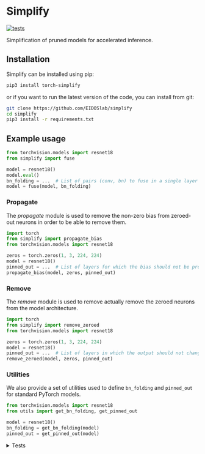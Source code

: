 # Simplify

[![tests](https://github.com/EIDOSlab/simplify/actions/workflows/test.yaml/badge.svg)](https://github.com/EIDOSlab/simplify/actions/workflows/test.yaml)

Simplification of pruned models for accelerated inference.

[comment]: <> (- [Installation]&#40;#installation&#41;)

[comment]: <> (- [Modules]&#40;#usage&#41;)

[comment]: <> (    - [Dataloaders]&#40;#dataloaders&#41;)

[comment]: <> (    - [Evaluation]&#40;#evalutation&#41;)

[comment]: <> (    - [Models]&#40;#models&#41;)

[comment]: <> (    - [Pruning]&#40;#pruning&#41;)

[comment]: <> (        - [CSNN]&#40;#CSNN&#41;)

[comment]: <> (        - [Pruning]&#40;#Pruning&#41;)

[comment]: <> (        - [Thresholding]&#40;#Thresholding&#41;)

[comment]: <> (    - [Utils]&#40;#Utils&#41;)

[comment]: <> (- [Contributing]&#40;#contributing&#41;   )

[comment]: <> (- [License]&#40;#license&#41;)

## Installation

Simplify can be installed using pip:

```bash
pip3 install torch-simplify
```

or if you want to run the latest version of the code, you can install from git:

```bash
git clone https://github.com/EIDOSlab/simplify
cd simplify
pip3 install -r requirements.txt
```

## Example usage

```python
from torchvision.models import resnet18
from simplify import fuse

model = resnet18()
model.eval()
bn_folding = ...  # List of pairs (conv, bn) to fuse in a single layer
model = fuse(model, bn_folding)
```

### Propagate

The *propagate* module is used to remove the non-zero bias from zeroed-out neurons in order to be able to remove them.

````python
import torch
from simplify import propagate_bias
from torchvision.models import resnet18

zeros = torch.zeros(1, 3, 224, 224)
model = resnet18()
pinned_out = ...  # List of layers for which the bias should not be propagated
propagate_bias(model, zeros, pinned_out)
````

### Remove

The *remove* module is used to remove actually remove the zeroed neurons from the model architecture.

````python
import torch
from simplify import remove_zeroed
from torchvision.models import resnet18

zeros = torch.zeros(1, 3, 224, 224)
model = resnet18()
pinned_out = ...  # List of layers in which the output should not change shape
remove_zeroed(model, zeros, pinned_out)
````

### Utilities

We also provide a set of utilities used to define `bn_folding` and `pinned_out` for standard PyTorch models.

````python
from torchvision.models import resnet18
from utils import get_bn_folding, get_pinned_out

model = resnet18()
bn_folding = get_bn_folding(model)
pinned_out = get_pinned_out(model)
````

<details>
<summary>
Tests
</summary>

#### Inference time benchmarks

<!-- benchmark starts -->
Update timestamp 28/06/2021 17:51:58

Random structured pruning amount = 50.0%

| Architecture       | Dense time        | Pruned time       | Simplified time   |
|--------------------|-------------------|-------------------|-------------------|
| alexnet            | 0.2551s ± 0.0066  | 0.2479s ± 0.0020  | 0.1090s ± 0.0024  |
| vgg11              | 2.8025s ± 0.0312  | 2.7569s ± 0.0125  | 1.2174s ± 0.0051  |
| vgg11_bn           | 3.6605s ± 0.0100  | 3.6314s ± 0.0018  | 1.1967s ± 0.0009  |
| vgg13              | 4.2164s ± 0.0191  | 4.1675s ± 0.0020  | 1.8718s ± 0.0121  |
| vgg13_bn           | 5.7609s ± 0.0104  | 5.7223s ± 0.0368  | 1.8758s ± 0.0018  |
| vgg16              | 5.2331s ± 0.0039  | 5.2154s ± 0.0039  | 2.2030s ± 0.0065  |
| vgg16_bn           | 6.9403s ± 0.0069  | 6.8955s ± 0.0314  | 2.2101s ± 0.0087  |
| vgg19              | 6.2741s ± 0.0498  | 6.2580s ± 0.0050  | 2.5279s ± 0.0106  |
| vgg19_bn           | 8.0622s ± 0.0730  | 8.0189s ± 0.0068  | 2.5049s ± 0.0015  |
| resnet18           | 1.0777s ± 0.0035  | 1.0601s ± 0.0009  | 0.6399s ± 0.0062  |
| resnet34           | 1.7961s ± 0.0088  | 1.7938s ± 0.0315  | 0.9900s ± 0.0007  |
| resnet50           | 4.0952s ± 0.0269  | 4.0866s ± 0.0320  | 2.5800s ± 0.0046  |
| resnet101          | 6.2304s ± 0.0169  | 6.4320s ± 0.4361  | 3.8157s ± 0.0019  |
| resnet152          | 8.7621s ± 0.0536  | 8.7335s ± 0.0043  | 5.3100s ± 0.0037  |
| squeezenet1_0      | 1.0788s ± 0.0025  | 1.0426s ± 0.0034  | 1.1002s ± 0.0106  |
| squeezenet1_1      | 0.6008s ± 0.0011  | 0.5803s ± 0.0005  | 0.6169s ± 0.0008  |
| densenet121        | 4.5417s ± 0.0262  | 4.5202s ± 0.0213  | 4.0234s ± 0.0247  |
| densenet161        | 8.7458s ± 0.0286  | 8.7196s ± 0.0184  | 7.5991s ± 0.0211  |
| densenet169        | 4.9435s ± 0.0678  | 4.9036s ± 0.0082  | 4.5785s ± 0.0112  |
| densenet201        | 6.3821s ± 0.0314  | 6.3550s ± 0.0102  | 6.0924s ± 0.0226  |
| inception_v3       | 1.9629s ± 0.0077  | 1.9340s ± 0.0101  | 1.1414s ± 0.0075  |
| googlenet          | 1.4318s ± 0.0370  | 1.3392s ± 0.0007  | 0.5483s ± 0.0061  |
| shufflenet_v2_x0_5 | 0.3830s ± 0.0005  | 0.3790s ± 0.0005  | 0.3675s ± 0.0032  |
| shufflenet_v2_x1_0 | 0.5022s ± 0.0033  | 0.4945s ± 0.0012  | 0.4755s ± 0.0009  |
| shufflenet_v2_x1_5 | 0.6860s ± 0.0052  | 0.6815s ± 0.0005  | 0.6530s ± 0.0011  |
| shufflenet_v2_x2_0 | 1.0187s ± 0.0054  | 1.0073s ± 0.0013  | 0.9210s ± 0.0009  |
| mobilenet_v2       | 2.4853s ± 0.0136  | 2.4390s ± 0.0447  | 2.1178s ± 0.0040  |
| mobilenet_v3_small | 0.6690s ± 0.0104  | 0.6764s ± 0.0063  | 0.6496s ± 0.0063  |
| mobilenet_v3_large | 1.7902s ± 0.0120  | 1.7308s ± 0.0367  | 1.5555s ± 0.0103  |
| resnext50_32x4d    | 4.5819s ± 0.0042  | 4.5648s ± 0.0015  | 3.5939s ± 0.0014  |
| resnext101_32x8d   | 12.1708s ± 0.0121 | 12.2176s ± 0.0285 | 9.0320s ± 0.0055  |
| wide_resnet50_2    | 6.4415s ± 0.0076  | 6.4234s ± 0.0121  | 3.1897s ± 0.0220  |
| wide_resnet101_2   | 10.1057s ± 0.0041 | 10.1886s ± 0.0135 | 4.5023s ± 0.0168  |
| mnasnet0_5         | 1.2945s ± 0.0033  | 1.2918s ± 0.0068  | 1.1949s ± 0.0049  |
| mnasnet0_75        | 2.0525s ± 0.0141  | 2.0401s ± 0.0169  | 1.7142s ± 0.0192  |
| mnasnet1_0         | 2.2915s ± 0.0038  | 2.3159s ± 0.0405  | 2.0594s ± 0.0022  |
| mnasnet1_3         | 3.2810s ± 0.0560  | 3.3705s ± 0.0670  | 2.7184s ± 0.0336  |

<!-- benchmark ends -->

#### Status of torchvision.models

:heavy_check_mark:: all good

:x:: gives different results

:cursing_face:: an exception occurred

:man_shrugging:: test skipped due to failing of the previous one


<!-- table starts -->
Update timestamp 01/07/2021 11:40:49

|    Architecture    |  BatchNorm Folding  |  Bias Propagation  |   Simplification   |
|--------------------|---------------------|--------------------|--------------------|
|      alexnet       | :heavy_check_mark:  | :heavy_check_mark: | :heavy_check_mark: |
|       vgg11        | :heavy_check_mark:  | :heavy_check_mark: | :heavy_check_mark: |
|      vgg11_bn      | :heavy_check_mark:  | :heavy_check_mark: | :heavy_check_mark: |
|       vgg13        | :heavy_check_mark:  | :heavy_check_mark: | :heavy_check_mark: |
|      vgg13_bn      | :heavy_check_mark:  | :heavy_check_mark: | :heavy_check_mark: |
|       vgg16        | :heavy_check_mark:  | :heavy_check_mark: | :heavy_check_mark: |
|      vgg16_bn      | :heavy_check_mark:  | :heavy_check_mark: | :heavy_check_mark: |
|       vgg19        | :heavy_check_mark:  | :heavy_check_mark: | :heavy_check_mark: |
|      vgg19_bn      | :heavy_check_mark:  | :heavy_check_mark: | :heavy_check_mark: |
|      resnet18      | :heavy_check_mark:  | :heavy_check_mark: | :heavy_check_mark: |
|      resnet34      | :heavy_check_mark:  | :heavy_check_mark: | :heavy_check_mark: |
|      resnet50      | :heavy_check_mark:  | :heavy_check_mark: | :heavy_check_mark: |
|     resnet101      | :heavy_check_mark:  | :heavy_check_mark: | :heavy_check_mark: |
|     resnet152      | :heavy_check_mark:  | :heavy_check_mark: | :heavy_check_mark: |
|   squeezenet1_0    | :heavy_check_mark:  | :heavy_check_mark: | :heavy_check_mark: |
|   squeezenet1_1    | :heavy_check_mark:  | :heavy_check_mark: | :heavy_check_mark: |
|    densenet121     | :heavy_check_mark:  | :heavy_check_mark: | :heavy_check_mark: |
|    densenet161     | :heavy_check_mark:  | :heavy_check_mark: | :heavy_check_mark: |
|    densenet169     | :heavy_check_mark:  | :heavy_check_mark: | :heavy_check_mark: |
|    densenet201     | :heavy_check_mark:  | :heavy_check_mark: | :heavy_check_mark: |
|    inception_v3    | :heavy_check_mark:  | :heavy_check_mark: | :heavy_check_mark: |
|     googlenet      | :heavy_check_mark:  | :heavy_check_mark: | :heavy_check_mark: |
| shufflenet_v2_x0_5 | :heavy_check_mark:  | :heavy_check_mark: |   :cursing_face:   |
| shufflenet_v2_x1_0 | :heavy_check_mark:  | :heavy_check_mark: |   :cursing_face:   |
| shufflenet_v2_x1_5 | :heavy_check_mark:  | :heavy_check_mark: |   :cursing_face:   |
| shufflenet_v2_x2_0 | :heavy_check_mark:  | :heavy_check_mark: |   :cursing_face:   |
|    mobilenet_v2    | :heavy_check_mark:  | :heavy_check_mark: |   :cursing_face:   |
| mobilenet_v3_small | :heavy_check_mark:  | :heavy_check_mark: |   :cursing_face:   |
| mobilenet_v3_large | :heavy_check_mark:  | :heavy_check_mark: |   :cursing_face:   |
|  resnext50_32x4d   | :heavy_check_mark:  | :heavy_check_mark: |   :cursing_face:   |
|  resnext101_32x8d  | :heavy_check_mark:  | :heavy_check_mark: |   :cursing_face:   |
|  wide_resnet50_2   | :heavy_check_mark:  | :heavy_check_mark: |   :cursing_face:   |
|  wide_resnet101_2  | :heavy_check_mark:  | :heavy_check_mark: |   :cursing_face:   |
|     mnasnet0_5     | :heavy_check_mark:  | :heavy_check_mark: |   :cursing_face:   |
|    mnasnet0_75     | :heavy_check_mark:  | :heavy_check_mark: |   :cursing_face:   |
|     mnasnet1_0     | :heavy_check_mark:  | :heavy_check_mark: |   :cursing_face:   |
|     mnasnet1_3     | :heavy_check_mark:  | :heavy_check_mark: |   :cursing_face:   |
<!-- table ends -->
</details>